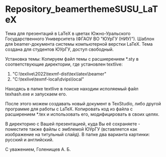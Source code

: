 # Repository_beamerthemeSUSU_LaTeX
Тема для презентаций в LaTeX в цветах Южно-Уральского Государственного Университета (ФГАОУ ВО "ЮУрГУ (НИУ)").
Шаблон для beamer-документа системы компьютерной верстки LaTeX.
Тема создана для студентов ЮУрГУ, доступ свободный.

Установка темы:
Копируем файл темы с расшиерением *.sty в соответствующие директории, где установлен textlive:
1)  "C:\texlive\2022\texmf-dist\tex\latex\beamer"
2)  "C:\texlive\texmf-local\dvips\local"


Находясь в папке textlive в поиске находим исполяемый файл texhash.exe и запускаем его. 

После этого можем создавать новый документ в TexStudio, либо другой программе для работы с LaTeX. Копировать код из файла с расширением *.tex
и использовать его, модифицировать в своих целях.

В директорию с Вашей презентацией, куда Вы её сохраняете - поместите также файлы с эмблемой ЮУрГУ (вставляется как изображение на титульный слайд).
В папке два варианта картинки: русский и английский. 

С уважением,
Голенищев А. Б.
